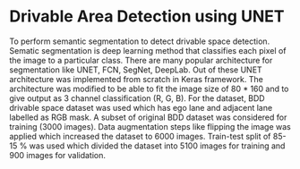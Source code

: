 # Drivable Area Detection using UNET

To perform semantic segmentation to detect drivable space detection. Sematic segmentation is deep learning method that classifies each pixel of the image to a particular class. There are many popular architecture for segmentation like UNET, FCN, SegNet, DeepLab. Out of these UNET architecture was implemented from scratch in Keras framework. The architecture was modified to be able to fit the image size of 80 * 160 and to give output as 3 channel classification (R, G, B). For the dataset, BDD drivable space dataset was used which has ego lane and adjacent lane labelled as RGB mask. A subset of original BDD dataset was considered for training (3000 images). Data augmentation steps like flipping the image was applied which increased the dataset to 6000 images. Train-test split of 85-15 % was used which divided the dataset into 5100 images for training and 900 images for validation.





